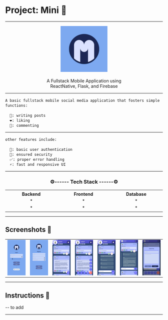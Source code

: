 # Project: Mini 📱

---

<p align="center">
    <img src="screenshots/logo.jpg" width="150"/><br><br>
    A Fullstack Mobile Application using <br>
    ReactNative, Flask, and Firebase
</p>

---

    A basic fullstack mobile social media application that fosters simple functions: 
    
      📝: writing posts
      ❤️: liking
      💬: commenting
    
---

    other features include:
    
      👤: basic user authentication
      🔐: ensured security
      ✅: proper error handling
      ⚡: fast and responsive UI

---

<h3 align="center">⚙️------ Tech Stack ------⚙️</h3>
<table align="center">
  <th align="center" width="300"> Backend </th>
  <th align="center" width="300"> Frontend </th>
  <th align="center" width="300"> Database </th>
<tr align="center">
    <td width="300"> * </td>
    <td width="300"> * </td>
    <td width="300"> * </td>
  </tr>
    <tr align="center">
    <td width="300"> * </td>
    <td width="300"> * </td>
    <td width="300"> * </td>
  </tr>
</table>

---

## Screenshots 📱

<table>
    <tr>
        <td>
            <img src="screenshots/login.jpg" width="300"/>
        </td>
        <td>
            <img src="screenshots/register.jpg" width="300"/>
        </td>
        <td>
            <img src="screenshots/homepage.jpg" width="300"/>
        </td>
        <td>
            <img src="screenshots/FAB.jpg" width="300"/>
        </td>
        <td>
            <img src="screenshots/comment.jpg" width="300"/>
        </td>
        <td>
            <img src="screenshots/comment2.jpg" width="300"/>
        </td>
        <td>
            <img src="screenshots/createpost.jpg" width="300"/>
        </td>
    </tr>
</table>

---

## Instructions 📜

-- to add

---
